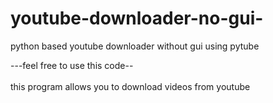# youtube-downloader-no-gui-
python based youtube downloader without gui using pytube

---feel free to use this code--
<br></br>
this program allows you to download videos from youtube
